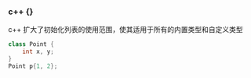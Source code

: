 ### c++ {}

c++ 扩大了初始化列表的使用范围，使其适用于所有的内置类型和自定义类型

```c++
class Point {
	int x, y;
}
Point p{1, 2};
```

